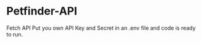 # Petfinder-API
Fetch API 
Put you own API Key and Secret in an .env file and code is ready to run.
